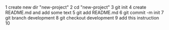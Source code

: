 1 create new dir "new-project"
2 cd "new-project"
3 git init
4 create README.md and add some text
5 git add README.md
6 git commit -m init
7 git branch development
8 git checkout development
9 add this instruction
10
